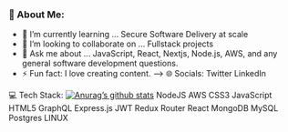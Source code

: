 ### 💫 About Me:



- 🌱 I’m currently learning ...
Secure Software Delivery at scale
- 👯 I’m looking to collaborate on ...
Fullstack projects
- 💬 Ask me about ...
JavaScript, React, Nextjs, Node.js, AWS, and any general software development questions.
- ⚡ Fun fact: I love creating content.
-->
🌐 Socials:
Twitter LinkedIn 

💻 Tech Stack:
[![Anurag’s github stats](https://github-readme-stats.vercel.app/api?username=yushi1007)](https://github.com/velvet-jedi)
NodeJS AWS CSS3 JavaScript HTML5 GraphQL Express.js JWT Redux Router React MongoDB MySQL Postgres LINUX
